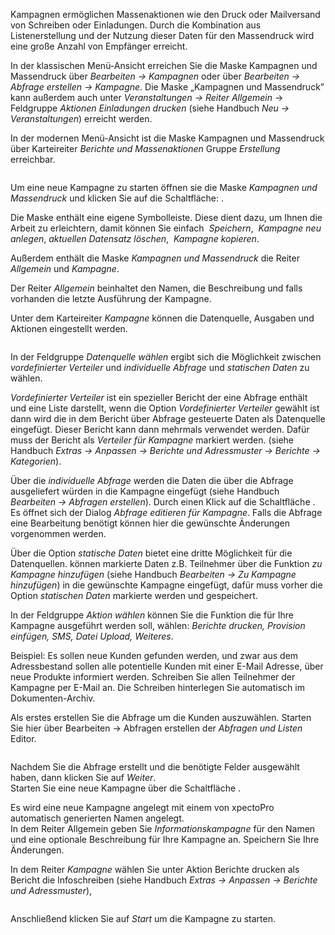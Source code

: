<!DOCTYPE html>
<html>
<head>
<meta charset="utf-8">
<meta name="viewport" content="width=device-width, initial-scale=1.0">
<title>700_Kampagnen.md</title>
<link rel="stylesheet" href="https://stackedit.io/res-min/themes/base.css" />
<script type="text/javascript" src="https://cdn.mathjax.org/mathjax/latest/MathJax.js?config=TeX-AMS_HTML"></script>
</head>
<body><div class="container"><p>Kampagnen ermöglichen Massenaktionen wie den Druck oder Mailversand von Schreiben oder Einladungen. Durch die  Kombination aus Listenerstellung und der Nutzung dieser Daten für den Massendruck wird eine große Anzahl von Empfänger erreicht.</p>

<p>In der klassischen Menü-Ansicht erreichen Sie die Maske Kampagnen und Massendruck  über <em>Bearbeiten → Kampagnen</em> oder über <em>Bearbeiten → Abfrage erstellen → Kampagne</em>. Die Maske „Kampagnen und Massendruck” kann außerdem auch unter <em>Veranstaltungen → Reiter Allgemein</em> → Feldgruppe <em>Aktionen</em> <em>Einladungen drucken</em> (siehe Handbuch <em>Neu  → Veranstaltungen</em>) erreicht werden.</p>

<p>In der modernen Menü-Ansicht ist die Maske Kampagnen und Massendruck über Karteireiter <em>Berichte und Massenaktionen</em> Gruppe <em>Erstellung</em> erreichbar.</p>

<p><img src="http://xpecto.github.io/docs/img/img_1461670219898.png" alt="" title=""></p>

<p>Um eine neue Kampagne zu starten öffnen sie die Maske <em>Kampagnen und Massendruck</em> und klicken Sie auf die Schaltfläche: <img src="http://xpecto.github.io/docs/img/img_1461665467946.png" alt="" title="">.</p>

<p>Die Maske enthält eine eigene Symbolleiste. Diese dient dazu, um Ihnen die Arbeit zu erleichtern,  damit können Sie einfach <img src="http://xpecto.github.io/docs/img/img_1461671943922.png" alt="" title=""> <em>Speichern</em>,  <img src="http://xpecto.github.io/docs/img/img_1461671772817.png" alt="" title=""> <em>Kampagne neu anlegen</em>,<img src="http://xpecto.github.io/docs/img/img_1461577385984.png" alt="" title=""> <em>aktuellen Datensatz löschen</em>,  <img src="http://xpecto.github.io/docs/img/img_1461671810290.png" alt="" title="">  <em>Kampagne kopieren</em>.</p>

<p>Außerdem enthält die  Maske <em>Kampagnen und Massendruck</em> die  Reiter <em>Allgemein</em> und <em>Kampagne</em>. </p>

<p>Der Reiter <em>Allgemein</em> beinhaltet den Namen, die Beschreibung und falls vorhanden die letzte Ausführung der Kampagne.</p>

<p>Unter dem Karteireiter <em>Kampagne</em> können die Datenquelle, Ausgaben und Aktionen eingestellt werden.</p>

<p><img src="http://xpecto.github.io/docs/img/img_1461673010754.png" alt="" title=""></p>

<p>In der Feldgruppe <em>Datenquelle wählen</em> ergibt sich die Möglichkeit zwischen <em>vordefinierter Verteiler</em> und <em>individuelle Abfrage</em>  und <em>statischen Daten</em> zu wählen.</p>

<p><em>Vordefinierter Verteiler</em> ist ein spezieller Bericht der eine Abfrage enthält und eine Liste darstellt, wenn die Option <em>Vordefinierter Verteiler</em> gewählt ist dann wird die in dem Bericht über Abfrage gesteuerte Daten als Datenquelle eingefügt. Dieser Bericht kann dann mehrmals verwendet werden. Dafür muss der Bericht als <em>Verteiler für Kampagne</em> markiert werden. (siehe Handbuch <em>Extras → Anpassen → Berichte und Adressmuster → Berichte → Kategorien</em>). </p>

<p>Über die <em>individuelle Abfrage</em> werden die Daten die über die Abfrage ausgeliefert würden in die Kampagne eingefügt (siehe Handbuch <em>Bearbeiten → Abfragen erstellen</em>). Durch einen Klick auf die Schaltfläche <img src="http://xpecto.github.io/docs/img/img_1461674902900.png" alt="" title="">. Es öffnet sich der Dialog <em>Abfrage editieren für Kampagne</em>. Falls die Abfrage eine Bearbeitung benötigt können hier die gewünschte Änderungen vorgenommen werden.</p>

<p>Über die Option <em>statische Daten</em> bietet eine dritte Möglichkeit für die Datenquellen. können markierte Daten z.B. Teilnehmer über die Funktion <em>zu Kampagne hinzufügen</em> (siehe Handbuch <em>Bearbeiten →  Zu Kampagne hinzufügen</em>) in die gewünschte Kampagne eingefügt, dafür muss vorher die Option <em>statischen Daten</em> markierte werden und gespeichert.</p>

<p>In der Feldgruppe <em>Aktion wählen</em> können Sie die Funktion die für Ihre Kampagne  ausgeführt werden soll, wählen: <em>Berichte drucken, Provision einfügen, SMS, Datei Upload, Weiteres</em>.</p>

<p>Beispiel: Es sollen neue Kunden gefunden werden, und zwar aus dem Adressbestand sollen alle potentielle Kunden mit einer E-Mail Adresse, über neue Produkte informiert werden. Schreiben Sie allen Teilnehmer der Kampagne per E-Mail an. Die Schreiben hinterlegen Sie automatisch im Dokumenten-Archiv.</p>

<p>Als erstes erstellen Sie die Abfrage um die Kunden auszuwählen. Starten Sie hier über Bearbeiten → Abfragen erstellen der <em>Abfragen und Listen</em> Editor. </p>

<p><img src="http://xpecto.github.io/docs/img/img_1461676078337.png" alt="" title=""></p>

<p>Nachdem Sie die Abfrage erstellt  und die benötigte Felder ausgewählt haben,  dann klicken Sie auf <em>Weiter</em>. <br>
Starten Sie eine neue Kampagne über die Schaltfläche <img src="http://xpecto.github.io/docs/img/img_1461676124268.png" alt="" title="">. </p>

<p>Es wird eine neue Kampagne angelegt mit einem von xpectoPro automatisch generierten Namen angelegt. <br>
In dem Reiter Allgemein geben Sie <em>Informationskampagne</em> für den Namen und eine optionale Beschreibung für Ihre Kampagne an. Speichern Sie Ihre Änderungen.</p>

<p>In dem Reiter <em>Kampagne</em> wählen Sie unter Aktion Berichte drucken als Bericht die Infoschreiben (siehe Handbuch <em>Extras → Anpassen → Berichte und Adressmuster</em>), </p>

<p><img src="http://xpecto.github.io/docs/img/img_1461676474711.png" alt="" title=""></p>

<p>Anschließend klicken Sie auf <em>Start</em> um die Kampagne zu starten.</p></div></body>
</html>